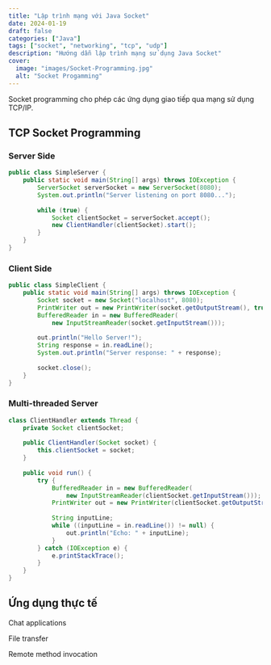 ```yaml
---
title: "Lập trình mạng với Java Socket"
date: 2024-01-19
draft: false
categories: ["Java"]
tags: ["socket", "networking", "tcp", "udp"]
description: "Hướng dẫn lập trình mạng sử dụng Java Socket"
cover:
  image: "images/Socket-Programming.jpg"
  alt: "Socket Progamming"
---
```


Socket programming cho phép các ứng dụng giao tiếp qua mạng sử dụng TCP/IP.

## TCP Socket Programming

### Server Side
```java
public class SimpleServer {
    public static void main(String[] args) throws IOException {
        ServerSocket serverSocket = new ServerSocket(8080);
        System.out.println("Server listening on port 8080...");
        
        while (true) {
            Socket clientSocket = serverSocket.accept();
            new ClientHandler(clientSocket).start();
        }
    }
}
```
### Client Side
```java
public class SimpleClient {
    public static void main(String[] args) throws IOException {
        Socket socket = new Socket("localhost", 8080);
        PrintWriter out = new PrintWriter(socket.getOutputStream(), true);
        BufferedReader in = new BufferedReader(
            new InputStreamReader(socket.getInputStream()));
        
        out.println("Hello Server!");
        String response = in.readLine();
        System.out.println("Server response: " + response);
        
        socket.close();
    }
}
```
### Multi-threaded Server
```java
class ClientHandler extends Thread {
    private Socket clientSocket;
    
    public ClientHandler(Socket socket) {
        this.clientSocket = socket;
    }
    
    public void run() {
        try {
            BufferedReader in = new BufferedReader(
                new InputStreamReader(clientSocket.getInputStream()));
            PrintWriter out = new PrintWriter(clientSocket.getOutputStream(), true);
            
            String inputLine;
            while ((inputLine = in.readLine()) != null) {
                out.println("Echo: " + inputLine);
            }
        } catch (IOException e) {
            e.printStackTrace();
        }
    }
}
```
## Ứng dụng thực tế

Chat applications



File transfer



Remote method invocation

